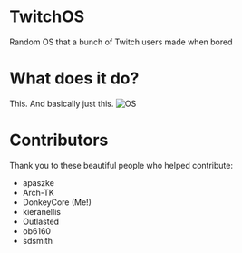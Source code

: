 # TwitchOS
Random OS that a bunch of Twitch users made when bored

# What does it do?
This. And basically just this.
![OS](https://ptpb.pw/GYKO.png)

# Contributors
Thank you to these beautiful people who helped contribute:
* apaszke
* Arch-TK
* DonkeyCore (Me!)
* kieranellis
* Outlasted
* ob6160
* sdsmith
